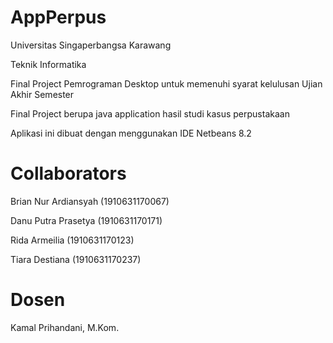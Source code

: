 # AppPerpus

 Universitas Singaperbangsa Karawang
 
 Teknik Informatika

 Final Project Pemrograman Desktop untuk memenuhi syarat kelulusan Ujian Akhir Semester
 
 Final Project berupa java application hasil studi kasus perpustakaan
 
 Aplikasi ini dibuat dengan menggunakan IDE Netbeans 8.2
 
# Collaborators

Brian Nur Ardiansyah  (1910631170067)

Danu Putra Prasetya   (1910631170171)

Rida Armeilia         (1910631170123)

Tiara Destiana        (1910631170237)

# Dosen 

Kamal Prihandani, M.Kom.
